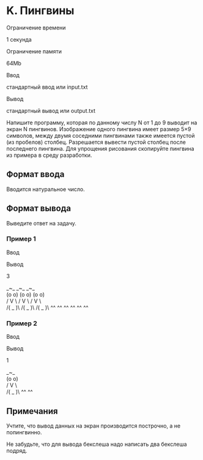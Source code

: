 K. Пингвины
===========

Ограничение времени

1 секунда

Ограничение памяти

64Mb

Ввод

стандартный ввод или input.txt

Вывод

стандартный вывод или output.txt

Напишите программу, которая по данному числу N от 1 до 9 выводит на экран N пингвинов. Изображение одного пингвина имеет размер 5×9 символов, между двумя соседними пингвинами также имеется пустой (из пробелов) столбец. Разрешается вывести пустой столбец после последнего пингвина. Для упрощения рисования скопируйте пингвина из примера в среду разработки.

Формат ввода
------------

Вводится натуральное число.

Формат вывода
-------------

Выведите ответ на задачу.

### Пример 1

Ввод

Вывод

3

   \_~\_       \_~\_       \_~\_    
  (o o)     (o o)     (o o)   
 /  V  \\   /  V  \\   /  V  \\  
/(  \_  )\\ /(  \_  )\\ /(  \_  )\\ 
  ^^ ^^     ^^ ^^     ^^ ^^   

### Пример 2

Ввод

Вывод

1

   \_~\_    
  (o o)   
 /  V  \\  
/(  \_  )\\ 
  ^^ ^^   

Примечания
----------

Учтите, что вывод данных на экран производится построчно, а не попингвинно.

Не забудьте, что для вывода бекслеша надо написать два бекслеша подряд.